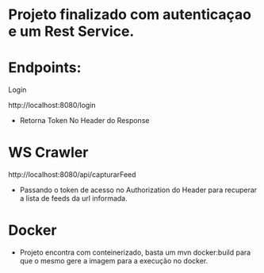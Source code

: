 # Projeto finalizado com autenticaçao e um Rest Service.

# Endpoints:

Login

http://localhost:8080/login 

- Retorna Token No Header do Response


# WS Crawler

http://localhost:8080/api/capturarFeed  

- Passando o token de acesso no Authorization do Header para recuperar a lista de feeds da url informada.

# Docker

- Projeto encontra com conteinerizado, basta um mvn docker:build para que o mesmo gere a imagem para a execução no docker.